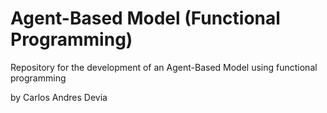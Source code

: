 # Agent-Based Model (Functional Programming)

Repository for the development of an Agent-Based Model using functional programming

by Carlos Andres Devia
